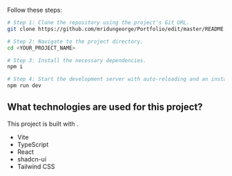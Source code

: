 
Follow these steps:

```sh
# Step 1: Clone the repository using the project's Git URL.
git clone https://github.com/mridungeorge/Portfolio/edit/master/README.md

# Step 2: Navigate to the project directory.
cd <YOUR_PROJECT_NAME>

# Step 3: Install the necessary dependencies.
npm i

# Step 4: Start the development server with auto-reloading and an instant preview.
npm run dev
```
## What technologies are used for this project?

This project is built with .

- Vite
- TypeScript
- React
- shadcn-ui
- Tailwind CSS

